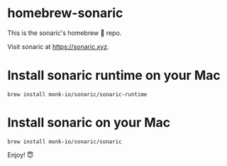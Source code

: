 # homebrew-sonaric

This is the sonaric's homebrew 🍺 repo.

Visit sonaric at https://sonaric.xyz.

# Install sonaric runtime on your Mac

```
brew install monk-io/sonaric/sonaric-runtime
```

# Install sonaric on your Mac

```
brew install monk-io/sonaric/sonaric
```

Enjoy! 😇
